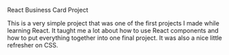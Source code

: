 React Business Card Project

This is a very simple project that was one of the first projects I made
while learning React. It taught me a lot about how to use React components and how to put everything together into one final project. It was also a nice little refresher on CSS.